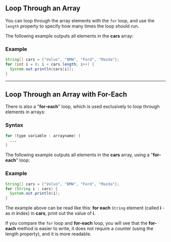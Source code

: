 ## Loop Through an Array

You can loop through the array elements with the `for` loop, and use the `length` property to specify how many times the loop should run.

The following example outputs all elements in the **cars** array:

### Example

```java
String[] cars = {"Volvo", "BMW", "Ford", "Mazda"};
for (int i = 0; i < cars.length; i++) {
  System.out.println(cars[i]);
}
```

---

## Loop Through an Array with For-Each

There is also a "**for-each**" loop, which is used exclusively to loop through elements in arrays:

### Syntax

```java
for (type variable : arrayname) {
  ...
}
```

The following example outputs all elements in the **cars** array, using a "**for-each**" loop:

### Example

```java
String[] cars = {"Volvo", "BMW", "Ford", "Mazda"};
for (String i : cars) {
  System.out.println(i);
}
```

The example above can be read like this: **for each** `String` element (called **i** - as in **i**ndex) in **cars**, print out the value of **i**.

If you compare the `for` loop and **for-each** loop, you will see that the **for-each** method is easier to write, it does not require a counter (using the length property), and it is more readable.